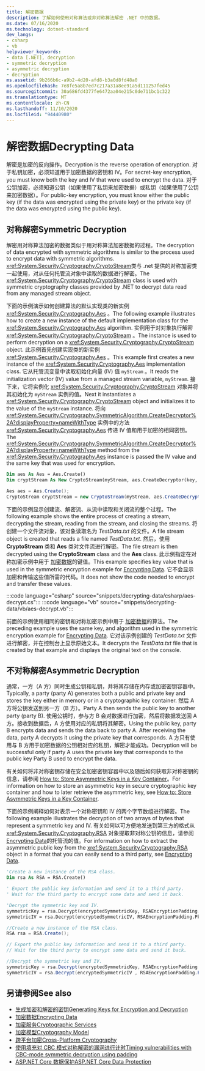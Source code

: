 ```yaml
---
title: 解密数据
description: 了解如何使用对称算法或非对称算法解密 .NET 中的数据。
ms.date: 07/16/2020
ms.technology: dotnet-standard
dev_langs:
- csharp
- vb
helpviewer_keywords:
- data [.NET], decryption
- symmetric decryption
- asymmetric decryption
- decryption
ms.assetid: 9b266b6c-a9b2-4d20-afd8-b3a0d8fd48a0
ms.openlocfilehash: 7e8fe5a8b7ed7c217a31a8ee91a5d111257fed45
ms.sourcegitcommit: 30a686fd4377fe6472aa04e215c0de711bc1c322
ms.translationtype: MT
ms.contentlocale: zh-CN
ms.lasthandoff: 11/10/2020
ms.locfileid: "94440980"
---
```

# <a name="decrypting-data"></a><span data-ttu-id="689f2-103">解密数据</span><span class="sxs-lookup"><span data-stu-id="689f2-103">Decrypting Data</span></span>

<span data-ttu-id="689f2-104">解密是加密的反向操作。</span><span class="sxs-lookup"><span data-stu-id="689f2-104">Decryption is the reverse operation of encryption.</span></span> <span data-ttu-id="689f2-105">对于私钥加密，必须知道用于加密数据的密钥和 IV。</span><span class="sxs-lookup"><span data-stu-id="689f2-105">For secret-key encryption, you must know both the key and IV that were used to encrypt the data.</span></span> <span data-ttu-id="689f2-106">对于公钥加密，必须知道公钥（如果使用了私钥来加密数据）或私钥（如果使用了公钥来加密数据）。</span><span class="sxs-lookup"><span data-stu-id="689f2-106">For public-key encryption, you must know either the public key (if the data was encrypted using the private key) or the private key (if the data was encrypted using the public key).</span></span>

## <a name="symmetric-decryption"></a><span data-ttu-id="689f2-107">对称解密</span><span class="sxs-lookup"><span data-stu-id="689f2-107">Symmetric Decryption</span></span>

<span data-ttu-id="689f2-108">解密用对称算法加密的数据类似于用对称算法加密数据的过程。</span><span class="sxs-lookup"><span data-stu-id="689f2-108">The decryption of data encrypted with symmetric algorithms is similar to the process used to encrypt data with symmetric algorithms.</span></span> <span data-ttu-id="689f2-109"><xref:System.Security.Cryptography.CryptoStream>类与 .net 提供的对称加密类一起使用，对从任何托管流对象中读取的数据进行解密。</span><span class="sxs-lookup"><span data-stu-id="689f2-109">The <xref:System.Security.Cryptography.CryptoStream> class is used with symmetric cryptography classes provided by .NET to decrypt data read from any managed stream object.</span></span>

<span data-ttu-id="689f2-110">下面的示例演示如何创建算法的默认实现类的新实例 <xref:System.Security.Cryptography.Aes> 。</span><span class="sxs-lookup"><span data-stu-id="689f2-110">The following example illustrates how to create a new instance of the default implementation class for the <xref:System.Security.Cryptography.Aes> algorithm.</span></span> <span data-ttu-id="689f2-111">实例用于对对象执行解密 <xref:System.Security.Cryptography.CryptoStream> 。</span><span class="sxs-lookup"><span data-stu-id="689f2-111">The instance is used to perform decryption on a <xref:System.Security.Cryptography.CryptoStream> object.</span></span> <span data-ttu-id="689f2-112">此示例首先创建实现类的新实例 <xref:System.Security.Cryptography.Aes> 。</span><span class="sxs-lookup"><span data-stu-id="689f2-112">This example first creates a new instance of the <xref:System.Security.Cryptography.Aes> implementation class.</span></span> <span data-ttu-id="689f2-113">它从托管流变量中读取初始化向量 (IV) 值 `myStream` 。</span><span class="sxs-lookup"><span data-stu-id="689f2-113">It reads the initialization vector (IV) value from a managed stream variable, `myStream`.</span></span> <span data-ttu-id="689f2-114">接下来，它将实例化 <xref:System.Security.Cryptography.CryptoStream> 对象并将其初始化为 `myStream` 实例的值。</span><span class="sxs-lookup"><span data-stu-id="689f2-114">Next it instantiates a <xref:System.Security.Cryptography.CryptoStream> object and initializes it to the value of the `myStream` instance.</span></span> <span data-ttu-id="689f2-115">将向 <xref:System.Security.Cryptography.SymmetricAlgorithm.CreateDecryptor%2A?displayProperty=nameWithType> 实例中的方法 <xref:System.Security.Cryptography.Aes> 传递 IV 值和用于加密的相同密钥。</span><span class="sxs-lookup"><span data-stu-id="689f2-115">The <xref:System.Security.Cryptography.SymmetricAlgorithm.CreateDecryptor%2A?displayProperty=nameWithType> method from the <xref:System.Security.Cryptography.Aes> instance is passed the IV value and the same key that was used for encryption.</span></span>

```vb
Dim aes As Aes = Aes.Create()
Dim cryptStream As New CryptoStream(myStream, aes.CreateDecryptor(key, iv), CryptoStreamMode.Read)
```

```csharp
Aes aes = Aes.Create();
CryptoStream cryptStream = new CryptoStream(myStream, aes.CreateDecryptor(key, iv), CryptoStreamMode.Read);
```

<span data-ttu-id="689f2-116">下面的示例显示创建流、解密流、从流中读取和关闭流的整个过程。</span><span class="sxs-lookup"><span data-stu-id="689f2-116">The following example shows the entire process of creating a stream, decrypting the stream, reading from the stream, and closing the streams.</span></span> <span data-ttu-id="689f2-117">将创建一个文件流对象，该对象读取名为 *TestData.txt* 的文件。</span><span class="sxs-lookup"><span data-stu-id="689f2-117">A file stream object is created that reads a file named *TestData.txt*.</span></span> <span data-ttu-id="689f2-118">然后，使用 **CryptoStream** 类和 **Aes** 类对文件流进行解密。</span><span class="sxs-lookup"><span data-stu-id="689f2-118">The file stream is then decrypted using the **CryptoStream** class and the **Aes** class.</span></span> <span data-ttu-id="689f2-119">此示例指定在对称加密示例中用于 [加密数据](encrypting-data.md)的键值。</span><span class="sxs-lookup"><span data-stu-id="689f2-119">This example specifies key value that is used in the symmetric encryption example for [Encrypting Data](encrypting-data.md).</span></span> <span data-ttu-id="689f2-120">它不会显示加密和传输这些值所需的代码。</span><span class="sxs-lookup"><span data-stu-id="689f2-120">It does not show the code needed to encrypt and transfer these values.</span></span>

:::code language="csharp" source="snippets/decrypting-data/csharp/aes-decrypt.cs":::
:::code language="vb" source="snippets/decrypting-data/vb/aes-decrypt.vb":::

<span data-ttu-id="689f2-121">前面的示例使用相同的密钥和对称加密示例中用于 [加密数据](encrypting-data.md)的算法。</span><span class="sxs-lookup"><span data-stu-id="689f2-121">The preceding example uses the same key, and algorithm used in the symmetric encryption example for [Encrypting Data](encrypting-data.md).</span></span> <span data-ttu-id="689f2-122">它对该示例创建的 *TestData.txt* 文件进行解密，并在控制台上显示原始文本。</span><span class="sxs-lookup"><span data-stu-id="689f2-122">It decrypts the *TestData.txt* file that is created by that example and displays the original text on the console.</span></span>

## <a name="asymmetric-decryption"></a><span data-ttu-id="689f2-123">不对称解密</span><span class="sxs-lookup"><span data-stu-id="689f2-123">Asymmetric Decryption</span></span>

<span data-ttu-id="689f2-124">通常，一方（A 方）同时生成公钥和私钥，并将其存储在内存或加密密钥容器中。</span><span class="sxs-lookup"><span data-stu-id="689f2-124">Typically, a party (party A) generates both a public and private key and stores the key either in memory or in a cryptographic key container.</span></span> <span data-ttu-id="689f2-125">然后 A 方将公钥发送到另一方（B 方）。</span><span class="sxs-lookup"><span data-stu-id="689f2-125">Party A then sends the public key to another party (party B).</span></span> <span data-ttu-id="689f2-126">使用公钥时，参与方 B 会对数据进行加密，然后将数据发送回 A 方。接收到数据后，A 方使用对应的私钥将其解密。</span><span class="sxs-lookup"><span data-stu-id="689f2-126">Using the public key, party B encrypts data and sends the data back to party A. After receiving the data, party A decrypts it using the private key that corresponds.</span></span> <span data-ttu-id="689f2-127">A 方只有使用与 B 方用于加密数据的公钥相对应的私钥，解密才能成功。</span><span class="sxs-lookup"><span data-stu-id="689f2-127">Decryption will be successful only if party A uses the private key that corresponds to the public key Party B used to encrypt the data.</span></span>

<span data-ttu-id="689f2-128">有关如何将非对称密钥存储在安全加密密钥容器中以及随后如何获取非对称密钥的信息，请参阅 [How to: Store Asymmetric Keys in a Key Container](how-to-store-asymmetric-keys-in-a-key-container.md)。</span><span class="sxs-lookup"><span data-stu-id="689f2-128">For information on how to store an asymmetric key in secure cryptographic key container and how to later retrieve the asymmetric key, see [How to: Store Asymmetric Keys in a Key Container](how-to-store-asymmetric-keys-in-a-key-container.md).</span></span>

<span data-ttu-id="689f2-129">下面的示例阐释如何对表示一个对称密钥和 IV 的两个字节数组进行解密。</span><span class="sxs-lookup"><span data-stu-id="689f2-129">The following example illustrates the decryption of two arrays of bytes that represent a symmetric key and IV.</span></span> <span data-ttu-id="689f2-130">有关如何以可方便地发送到第三方的格式从 <xref:System.Security.Cryptography.RSA> 对象提取非对称公钥的信息，请参阅 [Encrypting Data](encrypting-data.md)的托管流的值。</span><span class="sxs-lookup"><span data-stu-id="689f2-130">For information on how to extract the asymmetric public key from the <xref:System.Security.Cryptography.RSA> object in a format that you can easily send to a third party, see [Encrypting Data](encrypting-data.md).</span></span>

```vb
'Create a new instance of the RSA class.
Dim rsa As RSA = RSA.Create()

' Export the public key information and send it to a third party.
' Wait for the third party to encrypt some data and send it back.

'Decrypt the symmetric key and IV.
symmetricKey = rsa.Decrypt(encryptedSymmetricKey, RSAEncryptionPadding.Pkcs1)
symmetricIV = rsa.Decrypt(encryptedSymmetricIV, RSAEncryptionPadding.Pkcs1)
```

```csharp
//Create a new instance of the RSA class.
RSA rsa = RSA.Create();

// Export the public key information and send it to a third party.
// Wait for the third party to encrypt some data and send it back.

//Decrypt the symmetric key and IV.
symmetricKey = rsa.Decrypt(encryptedSymmetricKey, RSAEncryptionPadding.Pkcs1);
symmetricIV = rsa.Decrypt(encryptedSymmetricIV , RSAEncryptionPadding.Pkcs1);
```

## <a name="see-also"></a><span data-ttu-id="689f2-131">另请参阅</span><span class="sxs-lookup"><span data-stu-id="689f2-131">See also</span></span>

- [<span data-ttu-id="689f2-132">生成加密和解密的密钥</span><span class="sxs-lookup"><span data-stu-id="689f2-132">Generating Keys for Encryption and Decryption</span></span>](generating-keys-for-encryption-and-decryption.md)
- [<span data-ttu-id="689f2-133">加密数据</span><span class="sxs-lookup"><span data-stu-id="689f2-133">Encrypting Data</span></span>](encrypting-data.md)
- [<span data-ttu-id="689f2-134">加密服务</span><span class="sxs-lookup"><span data-stu-id="689f2-134">Cryptographic Services</span></span>](cryptographic-services.md)
- [<span data-ttu-id="689f2-135">加密模型</span><span class="sxs-lookup"><span data-stu-id="689f2-135">Cryptography Model</span></span>](cryptography-model.md)
- [<span data-ttu-id="689f2-136">跨平台加密</span><span class="sxs-lookup"><span data-stu-id="689f2-136">Cross-Platform Cryptography</span></span>](cross-platform-cryptography.md)
- [<span data-ttu-id="689f2-137">使用填充对 CBC 模式对称解密的漏洞进行计时</span><span class="sxs-lookup"><span data-stu-id="689f2-137">Timing vulnerabilities with CBC-mode symmetric decryption using padding</span></span>](vulnerabilities-cbc-mode.md)
- [<span data-ttu-id="689f2-138">ASP.NET Core 数据保护</span><span class="sxs-lookup"><span data-stu-id="689f2-138">ASP.NET Core Data Protection</span></span>](/aspnet/core/security/data-protection/introduction)
